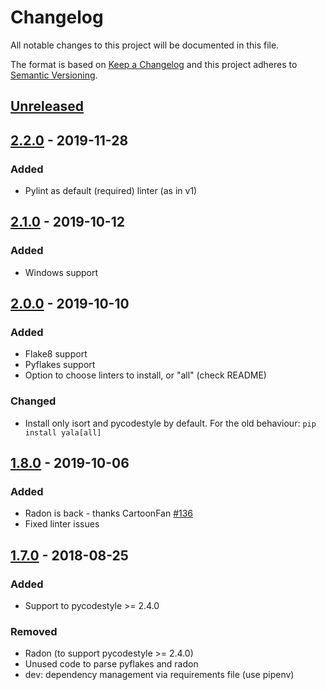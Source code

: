 # Changelog
All notable changes to this project will be documented in this file.

The format is based on [Keep a Changelog](http://keepachangelog.com/en/1.0.0/)
and this project adheres to [Semantic Versioning](http://semver.org/spec/v2.0.0.html).

## [Unreleased]

## [2.2.0] - 2019-11-28
### Added
- Pylint as default (required) linter (as in v1)

## [2.1.0] - 2019-10-12
### Added
- Windows support

## [2.0.0] - 2019-10-10
### Added
- Flake8 support
- Pyflakes support
- Option to choose linters to install, or "all" (check README)

### Changed
- Install only isort and pycodestyle by default. For the old behaviour: `pip install yala[all]`

## [1.8.0] - 2019-10-06
### Added
- Radon is back - thanks CartoonFan [#136](https://github.com/cemsbr/yala/issues/136)
- Fixed linter issues

## [1.7.0] - 2018-08-25
### Added
- Support to pycodestyle >= 2.4.0

### Removed
- Radon (to support pycodestyle >= 2.4.0)
- Unused code to parse pyflakes and radon
- dev: dependency management via requirements file (use pipenv)

[Unreleased]: https://github.com/cemsbr/yala/compare/v2.2.0...HEAD
[2.2.0]: https://github.com/cemsbr/yala/compare/v2.1.0...v2.2.0
[2.1.0]: https://github.com/cemsbr/yala/compare/v2.0.0...v2.1.0
[2.0.0]: https://github.com/cemsbr/yala/compare/v1.8.0...v2.0.0
[1.8.0]: https://github.com/cemsbr/yala/compare/v1.7.0...v1.8.0
[1.7.0]: https://github.com/cemsbr/yala/compare/v1.6.0...v1.7.0
